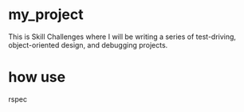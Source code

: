 # my_project

This is Skill Challenges where I will be writing a series of test-driving, object-oriented design, and debugging projects.

# how use
rspec 
